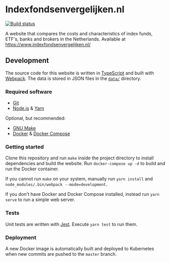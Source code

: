 # Indexfondsenvergelijken.nl

[![Build status](https://img.shields.io/github/workflow/status/nicwortel/indexfondsenvergelijken.nl/Build)](https://github.com/nicwortel/indexfondsenvergelijken.nl/actions)

A website that compares the costs and characteristics of index funds, ETF's, banks and brokers in the Netherlands.
Available at https://www.indexfondsenvergelijken.nl/

## Development

The source code for this website is written in [TypeScript](https://www.typescriptlang.org/) and built
with [Webpack](https://webpack.js.org/).
The data is stored in JSON files in the [`data/`](data/) directory.

### Required software

- [Git](https://git-scm.com/book/en/v2/Getting-Started-Installing-Git)
- [Node.js](https://nodejs.org/en/download/) & [Yarn](https://yarnpkg.com/)

Optional, but recommended:

- [GNU Make](https://www.gnu.org/software/make/)
- [Docker](https://docs.docker.com/install/) &
  [Docker Compose](https://docs.docker.com/compose/install/)

### Getting started

Clone this repository and run `make` inside the project directory to install dependencies and build the website.
Run `docker-compose up -d` to build and run the Docker container.

If you cannot run `make` on your system, manually run `yarn install` and
`node_modules/.bin/webpack --mode=development`.

If you don't have Docker and Docker Compose installed, instead run `yarn serve`
to run a simple web server.

### Tests

Unit tests are written with [Jest](https://jestjs.io/). Execute `yarn test` to run them.

### Deployment

A new Docker image is automatically built and deployed to Kubernetes when new commits are pushed to the `master` branch.
